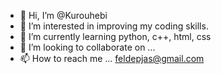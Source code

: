 - 👋 Hi, I’m @Kurouhebi
- 👀 I’m interested in improving my coding skills.
- 🌱 I’m currently learning python, c++, html, css
- 💞️ I’m looking to collaborate on ...
- 📫 How to reach me ... feldepjas@gmail.com

<!---
Kurouhebi/Kurouhebi is a ✨ special ✨ repository because its `README.md` (this file) appears on your GitHub profile.
You can click the Preview link to take a look at your changes.
--->
